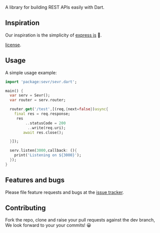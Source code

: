 A library for building REST APIs easily with Dart.

## Inspiration

Our inspiration is the simplicity of [express js][express] 👏.

[license](https://github.com/dart-lang/stagehand/blob/master/LICENSE).

## Usage

A simple usage example:

```dart
import 'package:sevr/sevr.dart';

main() {
  var serv = Sevr();
  var router = serv.router;

  router.get('/test',[(req,{next=false})async{
    final res = req.response;
     res
         ..statusCode = 200
          ..write(req.uri);
        await res.close();

  }]);

  serv.listen(3000,callback: (){
    print('Listening on ${3000}');
  });
}
```

## Features and bugs

Please file feature requests and bugs at the [issue tracker][tracker].

## Contributing

Fork the repo, clone and raise your pull requests against the dev branch, We look forward to your your commits! 😀

[tracker]: https://github.com/a-oboh/dart-sevr/issues
[express]: https://expressjs.com/
